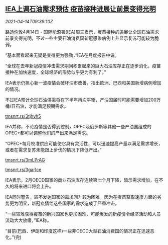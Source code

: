 <!--1618394462000-->
[IEA上调石油需求预估 疫苗接种进展让前景变得光明](https://cn.reuters.com/article/iea-oil-demand-forecast-0414-idCNKBS2C113Y)
------

<div><i>2021-04-14T09:39:10Z</i></div><p>路透伦敦4月14日 - 国际能源署(IEA)周三表示，疫苗接种的进展让全球石油需求前景变得光明，不过一些主要石油消费国新冠感染病例上升显示复苏可能较为脆弱。</p><p>“基本面看起来无疑是变得更为强劲，”IEA在月度报告中说。</p><p>“全球在去年新冠疫情冲击需求期间积累起来的巨大石油库存正在逐步消化，疫苗接种在加快速度，全球经济的形势似乎更为有利了。”</p><p>IEA表示仍担心新一波疫情会破坏油市改善，指出欧洲、巴西和美国新增病例增加的情况。</p><p>不过IEA预计全球石油供需将在下半年再次平衡，产油国届时可能需要增加200万桶/日石油，才能满足预期需求。</p><p><a href="https://tmsnrt.rs/3tjhvh5">tmsnrt.rs/3tjhvh5</a></p><p>IEA并称，不论疫情是否得到控制，OPEC及俄罗斯等其他一些产油国组成的OPEC+都可以调整他们的产出来满足需求。</p><p>“OPEC+每月校准供应可能使它具有灵活性，可以迅速提高产量以满足需求增长，或者在需求复苏未能跟上步伐的情况下降低产出。”</p><p><a href="https://tmsnrt.rs/3mLPrAG">tmsnrt.rs/3mLPrAG</a></p><p><a href="https://tmsnrt.rs/3garIce">tmsnrt.rs/3garIce</a></p><p>IEA表示，2月OECD国家的商业石油库存连续第七个月下降，暗示需求增加，在不久的将来进口将会上升。</p><p>IEA同时警告，较不发达国家的需求回升较为困难，因为在疫苗获取速度方面的劣势更为明显，新冠疫情给这些国家的需求造成了严重冲击。</p><p>“一些较难获得疫苗的新兴国家也更加困难，可能爆发的新疫情令经济活动和人员流动大大放缓，”IEA称。</p><p>“目前(巴西、伊朗和印度这样)一些非OECD大型石油消费国的情况正在迅速恶化。”(完)</p>
